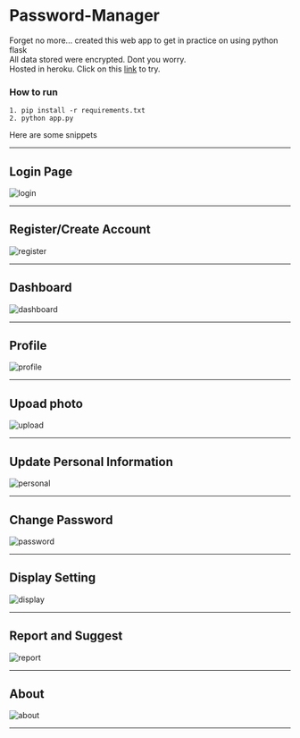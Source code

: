 # Password-Manager

Forget no more... created this web app to get in practice on using python flask <br>
All data stored were encrypted. Dont you worry. <br>
Hosted in heroku. Click on this [link](https://mb-password-manager.herokuapp.com/) to try.

### How to run

```
1. pip install -r requirements.txt
2. python app.py
```

Here are some snippets

---

## Login Page

![login](https://i.ibb.co/tY41rsj/1.png)

---

## Register/Create Account

![register](https://i.ibb.co/rxcPrj4/2.png)

---

## Dashboard

![dashboard](https://i.ibb.co/JFjmyR8/3.png)

---

## Profile

![profile](https://i.ibb.co/1vBKRCy/4.png)

---

## Upoad photo

![upload](https://i.ibb.co/P4bCJM2/5.png)

---

## Update Personal Information

![personal](https://i.ibb.co/ZhYQwYn/6.png)

---

## Change Password

![password](https://i.ibb.co/YRmFMV2/7.png)

---

## Display Setting

![display](https://i.ibb.co/9G4r14V/8.png)

---

## Report and Suggest

![report](https://i.ibb.co/Y2YTRQg/9.png)

---

## About

![about](https://i.ibb.co/0Gc1Fjz/10.png)

---
















